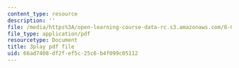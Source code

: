 ```yaml
---
content_type: resource
description: ''
file: /media/https%3A/open-learning-course-data-rc.s3.amazonaws.com/8-01sc-classical-mechanics-fall-2016/66ad7408df2fef5c25c6b4f099c05112_qmCbc9dbwXU.pdf
file_type: application/pdf
resourcetype: Document
title: 3play pdf file
uid: 66ad7408-df2f-ef5c-25c6-b4f099c05112
---
```

